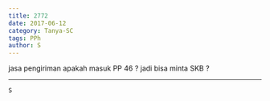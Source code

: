 ```yaml
---
title: 2772
date: 2017-06-12
category: Tanya-SC
tags: PPh
author: S
---
```


jasa pengiriman apakah masuk PP 46 ? jadi bisa minta SKB ?

---



`S`
